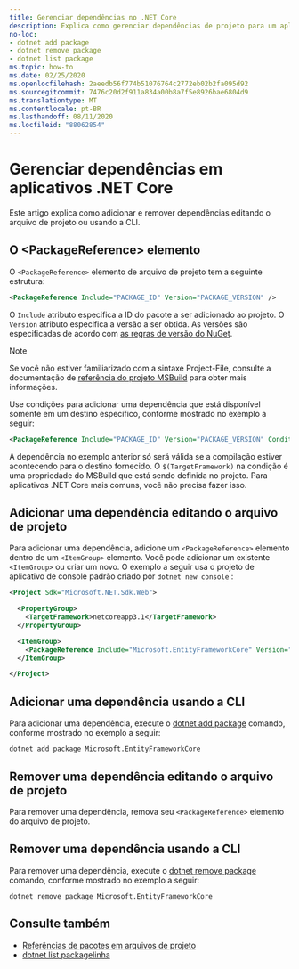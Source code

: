 ```yaml
---
title: Gerenciar dependências no .NET Core
description: Explica como gerenciar dependências de projeto para um aplicativo .NET Core.
no-loc:
- dotnet add package
- dotnet remove package
- dotnet list package
ms.topic: how-to
ms.date: 02/25/2020
ms.openlocfilehash: 2aeedb56f774b51076764c2772eb02b2fa095d92
ms.sourcegitcommit: 7476c20d2f911a834a00b8a7f5e8926bae6804d9
ms.translationtype: MT
ms.contentlocale: pt-BR
ms.lasthandoff: 08/11/2020
ms.locfileid: "88062854"
---
```

# <a name="manage-dependencies-in-net-core-applications"></a>Gerenciar dependências em aplicativos .NET Core

Este artigo explica como adicionar e remover dependências editando o arquivo de projeto ou usando a CLI.

## <a name="the-packagereference-element"></a>O \<PackageReference> elemento

O `<PackageReference>` elemento de arquivo de projeto tem a seguinte estrutura:

```xml
<PackageReference Include="PACKAGE_ID" Version="PACKAGE_VERSION" />
```

O `Include` atributo especifica a ID do pacote a ser adicionado ao projeto. O `Version` atributo especifica a versão a ser obtida. As versões são especificadas de acordo com [as regras de versão do NuGet](/nuget/create-packages/dependency-versions#version-ranges).

> [!NOTE]
> Se você não estiver familiarizado com a sintaxe Project-File, consulte a documentação de [referência do projeto MSBuild](/visualstudio/msbuild/msbuild-project-file-schema-reference) para obter mais informações.

Use condições para adicionar uma dependência que está disponível somente em um destino específico, conforme mostrado no exemplo a seguir:

```xml
<PackageReference Include="PACKAGE_ID" Version="PACKAGE_VERSION" Condition="'$(TargetFramework)' == 'netcoreapp2.1'" />
```

A dependência no exemplo anterior só será válida se a compilação estiver acontecendo para o destino fornecido. O `$(TargetFramework)` na condição é uma propriedade do MSBuild que está sendo definida no projeto. Para aplicativos .NET Core mais comuns, você não precisa fazer isso.

## <a name="add-a-dependency-by-editing-the-project-file"></a>Adicionar uma dependência editando o arquivo de projeto

Para adicionar uma dependência, adicione um `<PackageReference>` elemento dentro de um `<ItemGroup>` elemento. Você pode adicionar um existente `<ItemGroup>` ou criar um novo. O exemplo a seguir usa o projeto de aplicativo de console padrão criado por `dotnet new console` :

```xml
<Project Sdk="Microsoft.NET.Sdk.Web">

  <PropertyGroup>
    <TargetFramework>netcoreapp3.1</TargetFramework>
  </PropertyGroup>

  <ItemGroup>
    <PackageReference Include="Microsoft.EntityFrameworkCore" Version="3.1.2" />
  </ItemGroup>

</Project>
```

## <a name="add-a-dependency-by-using-the-cli"></a>Adicionar uma dependência usando a CLI

Para adicionar uma dependência, execute o [dotnet add package](dotnet-add-package.md) comando, conforme mostrado no exemplo a seguir:

```dotnetcli
dotnet add package Microsoft.EntityFrameworkCore
```

## <a name="remove-a-dependency-by-editing-the-project-file"></a>Remover uma dependência editando o arquivo de projeto

Para remover uma dependência, remova seu `<PackageReference>` elemento do arquivo de projeto.

## <a name="remove-a-dependency-by-using-the-cli"></a>Remover uma dependência usando a CLI

Para remover uma dependência, execute o [dotnet remove package](dotnet-remove-package.md) comando, conforme mostrado no exemplo a seguir:

```dotnetcli
dotnet remove package Microsoft.EntityFrameworkCore
```

## <a name="see-also"></a>Consulte também

* [Referências de pacotes em arquivos de projeto](../project-sdk/msbuild-props.md#reference-properties-and-items)
* [dotnet list packagelinha](dotnet-list-package.md)

